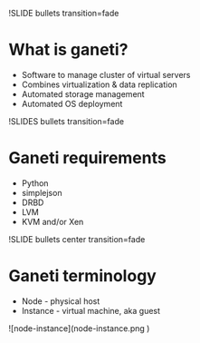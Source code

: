 !SLIDE bullets transition=fade

# What is ganeti? #

* Software to manage cluster of virtual servers
* Combines virtualization & data replication
* Automated storage management
* Automated OS deployment

!SLIDES bullets transition=fade

# Ganeti requirements #

* Python
* simplejson
* DRBD
* LVM
* KVM and/or Xen

!SLIDE bullets center transition=fade

# Ganeti terminology #

* Node - physical host
* Instance - virtual machine, aka guest

<span class="smimage">
![node-instance](node-instance.png )
</span>

